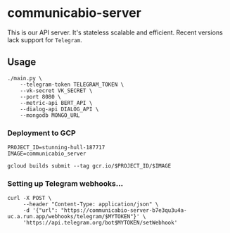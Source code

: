 
# communicabio-server

This is our API server. It's stateless scalable and efficient. 
Recent versions lack support for ``Telegram``. 

## Usage

```shell
./main.py \
    --telegram-token TELEGRAM_TOKEN \
    --vk-secret VK_SECRET \
    --port 8080 \
    --metric-api BERT_API \
    --dialog-api DIALOG_API \
    --mongodb MONGO_URL
```


### Deployment to GCP

```shell
PROJECT_ID=stunning-hull-187717
IMAGE=communicabio_server

gcloud builds submit --tag gcr.io/$PROJECT_ID/$IMAGE
```

### Setting up Telegram webhooks...

```shell
curl -X POST \
     --header "Content-Type: application/json" \
     -d '{"url": "https://communicabio-server-b7e3qu3u4a-uc.a.run.app/webhooks/telegram/$MYTOKEN"}' \
     'https://api.telegram.org/bot$MYTOKEN/setWebhook'
```
